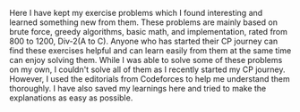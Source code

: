 Here I have kept my exercise problems which I found interesting and learned something new from them. These problems are mainly based on brute force, greedy algorithms, basic math, and implementation, rated from 800 to 1200, Div-2(A to C). Anyone who has started their CP journey can find these exercises helpful and can learn easily from them at the same time can enjoy solving them. While I was able to solve some of these problems on my own, I couldn't solve all of them as I recently started my CP journey. However, I used the editorials from Codeforces to help me understand them thoroughly. I have also saved my learnings here and tried to make the explanations as easy as possible.
